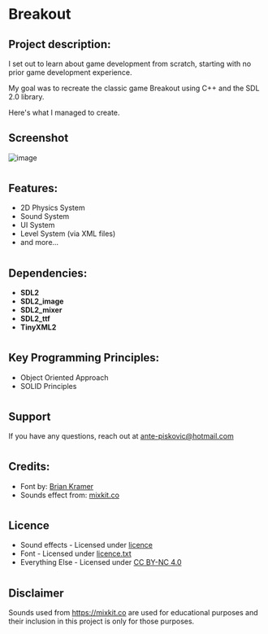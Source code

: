 # Breakout

## Project description:
I set out to learn about game development from scratch, starting with no prior game development experience.

My goal was to recreate the classic game Breakout using C++ and the SDL 2.0 library.

Here's what I managed to create.

## Screenshot
![image](https://github.com/AnteDev00/Breakout/assets/151842550/097db566-f1dd-4473-8c53-7d90fc85f023)
#

## Features:
- 2D Physics System
- Sound System
- UI System
- Level System (via XML files)
- and more...
#

## Dependencies:
- **SDL2**       
- **SDL2_image** 
- **SDL2_mixer** 
- **SDL2_ttf**   
- **TinyXML2**
#

## Key Programming Principles:
- Object Oriented Approach
- SOLID Principles
#
## Support
If you have any questions, reach out at ante-piskovic@hotmail.com
#
## Credits:
- Font by: [Brian Kramer](https://www.pkeod.com/)
- Sounds effect from: [mixkit.co](https://mixkit.co/free-sound-effects/)
#
## Licence
- Sound effects - Licensed under [licence](https://mixkit.co/license/#sfxFree)
- Font - Licensed under [licence.txt](/Assets/Fonts/NES-Chimera/license.txt)
- Everything Else - Licensed under [CC BY-NC 4.0](https://creativecommons.org/licenses/by-nc/4.0/)
#
## Disclaimer
Sounds used from https://mixkit.co are used for educational purposes and their inclusion in this project is only for those purposes.
